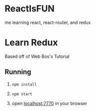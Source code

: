 # ReactIsFUN
me learning react, react-router, and redux

# Learn Redux
Based off of Web Bos's Tutorial

## Running

1) `npm install` 

2) `npm start` 

3) open <localhost:7770> in your browser

